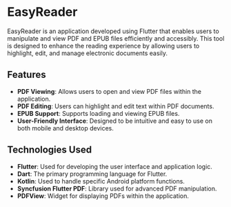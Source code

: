 # EasyReader

EasyReader is an application developed using Flutter that enables users to manipulate and view PDF and EPUB files efficiently and accessibly. This tool is designed to enhance the reading experience by allowing users to highlight, edit, and manage electronic documents easily.

## Features

- **PDF Viewing**: Allows users to open and view PDF files within the application.
- **PDF Editing**: Users can highlight and edit text within PDF documents.
- **EPUB Support**: Supports loading and viewing EPUB files.
- **User-Friendly Interface**: Designed to be intuitive and easy to use on both mobile and desktop devices.

## Technologies Used

- **Flutter**: Used for developing the user interface and application logic.
- **Dart**: The primary programming language for Flutter.
- **Kotlin**: Used to handle specific Android platform functions.
- **Syncfusion Flutter PDF**: Library used for advanced PDF manipulation.
- **PDFView**: Widget for displaying PDFs within the application.
